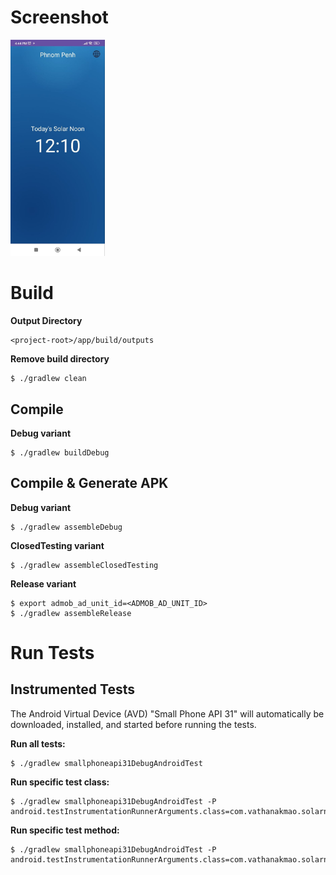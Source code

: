 # Screenshot #

<img src="https://github.com/vathanak-mao/solarnoon/blob/main/.github/demo.jpg" width="30%"/>


# Build


**Output Directory**
```
<project-root>/app/build/outputs
```

**Remove build directory**
```
$ ./gradlew clean
```


## Compile

**Debug variant**
```
$ ./gradlew buildDebug
```

## Compile & Generate APK

**Debug variant**
```
$ ./gradlew assembleDebug
```

**ClosedTesting variant**
```
$ ./gradlew assembleClosedTesting
```

**Release variant**
```
$ export admob_ad_unit_id=<ADMOB_AD_UNIT_ID>
$ ./gradlew assembleRelease
```

# Run Tests #

## Instrumented Tests ##

The Android Virtual Device (AVD) "Small Phone API 31" will automatically be downloaded, installed, and started before running the tests.

**Run all tests:**
```
$ ./gradlew smallphoneapi31DebugAndroidTest
```

**Run specific test class:**
```
$ ./gradlew smallphoneapi31DebugAndroidTest -P android.testInstrumentationRunnerArguments.class=com.vathanakmao.solarnoon.ui.MainActivityUiAutomatorTest
```
**Run specific test method:**
```
$ ./gradlew smallphoneapi31DebugAndroidTest -P android.testInstrumentationRunnerArguments.class=com.vathanakmao.solarnoon.ui.MainActivityUiAutomatorTest#changeLanguage
```



